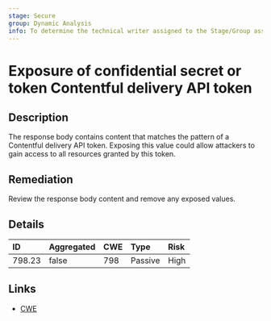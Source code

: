 ```yaml
---
stage: Secure
group: Dynamic Analysis
info: To determine the technical writer assigned to the Stage/Group associated with this page, see https://handbook.gitlab.com/handbook/product/ux/technical-writing/#assignments
---
```


# Exposure of confidential secret or token Contentful delivery API token

## Description

The response body contains content that matches the pattern of a Contentful delivery API token.
Exposing this value could allow attackers to gain access to all resources granted by this token.

## Remediation

Review the response body content and remove any exposed values.

## Details

| ID | Aggregated | CWE | Type | Risk |
|:---|:--------|:--------|:--------|:--------|
| 798.23 | false | 798 | Passive | High |

## Links

- [CWE](https://cwe.mitre.org/data/definitions/798.html)
